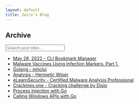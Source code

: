 ```yaml
---
layout: default
title: Jairo's Blog
---
```

<head>
<meta name="viewport" content="width=device-width, initial-scale=1">
<style>
* {
  box-sizing: border-box;
}

#myInput {
  background-image: url('/css/searchicon.png');
  background-position: 10px 12px;
  background-repeat: no-repeat;
  width: 100%;
  font-size: 16px;
  padding: 12px 20px 12px 40px;
  border: 1px solid #ddd;
  margin-bottom: 12px;
}

#myUL {
  list-style-type: none;
  padding: 0;
  margin: 0;
}

#myUL li a {
  border: 1px solid #ddd;
  margin-top: -1px; /* Prevent double borders */
  background-color: #ffffff; /*#f6f6f6;*/
  padding: 12px;
  text-decoration: none;
  font-size: 18px;
  color: black;
  display: block
}

#myUL li a:hover:not(.header) {
  background-color: #eee;
}
</style>
</head>

<h2>Archive</h2>

<input type="text" id="myInput" onkeyup="myFunction()" placeholder="Search post titles..." title="Type in a name">

<ul id="myUL">
  <li><a href="https://jairochavesb.github.io/blog/posts/2022/05/28/bookmarks.html">May 28, 2022 - CLI Bookmark Manager</a></li>
  <li><a href="https://jairochavesb.github.io/blog/posts/2022/05/26/malware_vaccines_part1.html">Malware Vaccines Using Infection Markers. Part 1.</a></li>
  <li><a href="https://jairochavesb.github.io/blog/posts/2022/04/11/golang-nmclui.html">Golang - nmclui</a></li>
  <li><a href="https://jairochavesb.github.io/blog/posts/2022/02/28/hermetic-wiper.html">Analysis - Hermetic Wiper</a></li>
  <li><a href="https://jairochavesb.github.io/blog/posts/2022/02/16/elearnsec-ecmap-review.html">eLearnSecurity - Certified Malware Analysis Professional</a></li>
  <li><a href="https://jairochavesb.github.io/blog/posts/2021/12/cracking-challenge-by-disip.html">Crackmes.one - Cracking challenge by Disip</a></li>
  <li><a href="https://jairochavesb.github.io/blog/posts/2021/12/process-injection-with-go.html">Process Injection with Go</a></li>
  <li><a href="https://jairochavesb.github.io/blog/posts/2021/12/call-windows-api-with-go.html">Calling Windows APIs with Go</a></li>
</ul>

<script>
function myFunction() {
    var input, filter, ul, li, a, i, txtValue;
    input = document.getElementById("myInput");
    filter = input.value.toUpperCase();
    ul = document.getElementById("myUL");
    li = ul.getElementsByTagName("li");
    for (i = 0; i < li.length; i++) {
        a = li[i].getElementsByTagName("a")[0];
        txtValue = a.textContent || a.innerText;
        if (txtValue.toUpperCase().indexOf(filter) > -1) {
            li[i].style.display = "";
        } else {
            li[i].style.display = "none";
        }
    }
}
</script>

